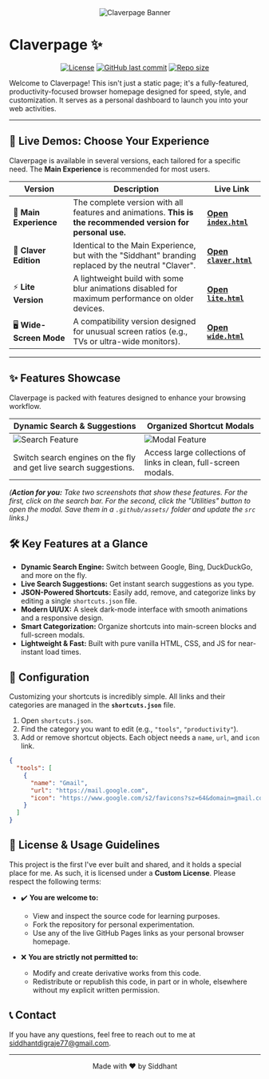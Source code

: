 <div align="center">
  <img src=".github/assets/claverpage-banner.png" alt="Claverpage Banner"/>
</div>

# Claverpage ✨

<div align="center">

[![License](https://img.shields.io/badge/License-Custom-blue.svg)](LICENSE)
[![GitHub last commit](https://img.shields.io/github/last-commit/siddhantdg/Claverpage.svg)](https://github.com/siddhantdg/Claverpage/commits/main)
[![Repo size](https://img.shields.io/github/repo-size/siddhantdg/Claverpage.svg)](https://github.com/siddhantdg/Claverpage)

</div>

Welcome to Claverpage! This isn't just a static page; it's a fully-featured, productivity-focused browser homepage designed for speed, style, and customization. It serves as a personal dashboard to launch you into your web activities.

---

## 🚀 Live Demos: Choose Your Experience

Claverpage is available in several versions, each tailored for a specific need. The **Main Experience** is recommended for most users.

| Version               | Description                                                                                             | Live Link                                                                    |
| --------------------- | ------------------------------------------------------------------------------------------------------- | ---------------------------------------------------------------------------- |
| 🚀 **Main Experience**    | The complete version with all features and animations. **This is the recommended version for personal use.**      | **[Open `index.html`](https://siddhantdg.github.io/Claverpage/)**          |
| 🏢 **Claver Edition**     | Identical to the Main Experience, but with the "Siddhant" branding replaced by the neutral "Claver".  | **[Open `claver.html`](https://siddhantdg.github.io/Claverpage/claver.html)** |
| ⚡ **Lite Version**        | A lightweight build with some blur animations disabled for maximum performance on older devices.      | **[Open `lite.html`](https://siddhantdg.github.io/Claverpage/lite.html)**      |
| 🖥️ **Wide-Screen Mode** | A compatibility version designed for unusual screen ratios (e.g., TVs or ultra-wide monitors).       | **[Open `wide.html`](https://siddhantdg.github.io/Claverpage/wide.html)**      |

---

## ✨ Features Showcase

Claverpage is packed with features designed to enhance your browsing workflow.

| Dynamic Search & Suggestions                                       | Organized Shortcut Modals                                            |
| ------------------------------------------------------------------ | -------------------------------------------------------------------- |
| <img src=".github/assets/feature-search.png" alt="Search Feature"> | <img src=".github/assets/feature-modal.png" alt="Modal Feature">     |
| Switch search engines on the fly and get live search suggestions.  | Access large collections of links in clean, full-screen modals.      |

*(**Action for you:** Take two screenshots that show these features. For the first, click on the search bar. For the second, click the "Utilities" button to open the modal. Save them in a `.github/assets/` folder and update the `src` links.)*

## 🛠️ Key Features at a Glance

*   **Dynamic Search Engine:** Switch between Google, Bing, DuckDuckGo, and more on the fly.
*   **Live Search Suggestions:** Get instant search suggestions as you type.
*   **JSON-Powered Shortcuts:** Easily add, remove, and categorize links by editing a single `shortcuts.json` file.
*   **Modern UI/UX:** A sleek dark-mode interface with smooth animations and a responsive design.
*   **Smart Categorization:** Organize shortcuts into main-screen blocks and full-screen modals.
*   **Lightweight & Fast:** Built with pure vanilla HTML, CSS, and JS for near-instant load times.

## 🔧 Configuration

Customizing your shortcuts is incredibly simple. All links and their categories are managed in the **`shortcuts.json`** file.

1.  Open `shortcuts.json`.
2.  Find the category you want to edit (e.g., `"tools"`, `"productivity"`).
3.  Add or remove shortcut objects. Each object needs a `name`, `url`, and `icon` link.

```json
{
  "tools": [
    { 
      "name": "Gmail", 
      "url": "https://mail.google.com", 
      "icon": "https://www.google.com/s2/favicons?sz=64&domain=gmail.com" 
    }
  ]
}
```

## 📜 License & Usage Guidelines

This project is the first I've ever built and shared, and it holds a special place for me. As such, it is licensed under a **Custom License**. Please respect the following terms:

*   ✔️ **You are welcome to:**
    *   View and inspect the source code for learning purposes.
    *   Fork the repository for personal experimentation.
    *   Use any of the live GitHub Pages links as your personal browser homepage.

*   ❌ **You are strictly not permitted to:**
    *   Modify and create derivative works from this code.
    *   Redistribute or republish this code, in part or in whole, elsewhere without my explicit written permission.

## 📞 Contact

If you have any questions, feel free to reach out to me at [siddhantdigraje77@gmail.com](mailto:siddhantdigraje77@gmail.com).

---
<p align="center">
Made with ❤️ by Siddhant
</p>
